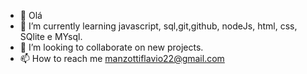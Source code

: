 - 👋 Olá
- 🌱 I’m currently learning javascript, sql,git,github, nodeJs, html, css, SQlite e MYsql.
- 💞️ I’m looking to collaborate on new projects.
- 📫 How to reach me manzottiflavio22@gmail.com
